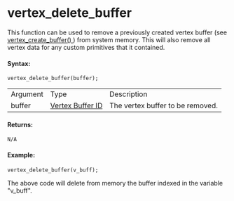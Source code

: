 # vertex_delete_buffer

This function can be used to remove a previously created vertex buffer
(see [ vertex_create_buffer() ](vertex_create_buffer) ) from system
memory. This will also remove all vertex data for any custom primitives
that it contained.

#### Syntax:

``` gml
vertex_delete_buffer(buffer);
```

|          |                                                                                                                   |                                  |
|----------|-------------------------------------------------------------------------------------------------------------------|----------------------------------|
| Argument | Type                                                                                                              | Description                      |
| buffer   |  [Vertex Buffer ID](../../../../../GameMaker_Language/GML_Reference/Drawing/Primitives/vertex_create_buffer)  | The vertex buffer to be removed. |

#### Returns:

``` gml
N/A
```

#### Example:

``` gml
vertex_delete_buffer(v_buff);
```

The above code will delete from memory the buffer indexed in the
variable "v_buff".
